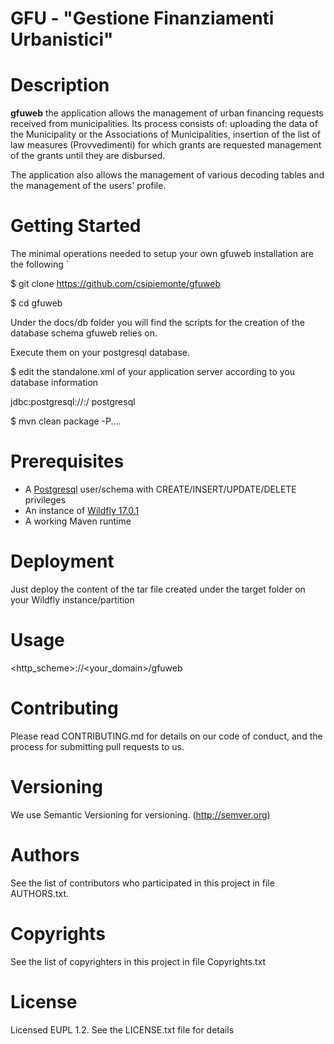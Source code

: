 # GFU -  "Gestione Finanziamenti Urbanistici"

# Description
 **gfuweb** the application allows the management of urban financing requests received from municipalities. Its process consists of:
uploading the data of the Municipality or the Associations of Municipalities,
insertion of the list of law measures (Provvedimenti) for which grants are requested
management of the grants until they are disbursed.

The application also allows the management of various decoding tables and the management of the users' profile.

# Getting Started
The minimal operations needed to setup your own  gfuweb installation are the following
`

$ git clone https://github.com/csipiemonte/gfuweb

$ cd gfuweb

Under the docs/db folder you will find the scripts for the creation of the database schema gfuweb relies on.

Execute them on your postgresql database.

$ edit the standalone.xml of your application server according to you database information 

<datasource jndi-name="java:/gfuweb/jdbc/gfuwebDS" pool-name="gfuwebDS">
        <connection-url>jdbc:postgresql://<DB_hostname>:<DB_Port>/<DB_Name></connection-url>
        <driver>postgresql</driver>
        <security>
            <user-name><DB_user></user-name>
            <password><DB_passwd></password>
        </security>
</datasource>

$ mvn clean package -P....

# Prerequisites
- A [Postgresql](https://www.postgresql.org/) user/schema with CREATE/INSERT/UPDATE/DELETE privileges
- An instance of [Wildfly 17.0.1](https://www.wildfly.org/downloads/)
- A working Maven runtime

# Deployment
Just deploy the content of the tar file created under the target folder on your Wildfly instance/partition

# Usage

 <http_scheme>://<your_domain>/gfuweb
 
# Contributing
Please read CONTRIBUTING.md for details on our code of conduct, and the process for submitting pull requests to us.

# Versioning
We use Semantic Versioning for versioning. (http://semver.org)

# Authors
See the list of contributors who participated in this project in file AUTHORS.txt.

# Copyrights
See the list of copyrighters in this project in file Copyrights.txt

# License
Licensed EUPL 1.2. See the LICENSE.txt file for details
